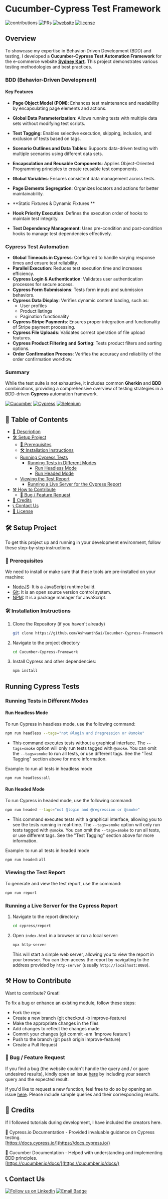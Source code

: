 # Cucumber-Cypress Test Framework

![contributions](https://img.shields.io/badge/all_contributors-1-orange.svg)
![PRs](https://img.shields.io/badge/PRs-welcome-ff69b4.svg?style=shields)
[![website](https://img.shields.io/website-up-down-green-red/http/shields.io.svg)](https://ec2-51-21-44-213.eu-north-1.compute.amazonaws.com/sydneyflix/)
[![license](https://img.shields.io/badge/license-MIT-blue.svg)](LICENSE)


## Overview
To showcase my expertise in Behavior-Driven Development (BDD) and testing, I developed a **Cucumber-Cypress Test Automation Framework** for the e-commerce website **[Sydney Kart](https://portfoliosai.link/sydneykart/)**. This project demonstrates various testing methodologies and best practices.

### BDD (Behavior-Driven Development)
#### Key Features
- **Page Object Model (POM)**: Enhances test maintenance and readability by encapsulating page elements and actions.
- **Global Data Parameterization**: Allows running tests with multiple data sets without modifying test scripts.
- **Test Tagging**: Enables selective execution, skipping, inclusion, and exclusion of tests based on tags.
- **Scenario Outlines and Data Tables**: Supports data-driven testing with multiple scenarios using different data sets.
- **Encapsulation and Reusable Components**: Applies Object-Oriented Programming principles to create reusable test components.
- **Global Variables**: Ensures consistent data management across tests.
- **Page Elements Segregation**: Organizes locators and actions for better maintainability.

- **Static Fixtures & Dynamic Fixtures **
- **Hook Priority Execution**: Defines the execution order of hooks to maintain test integrity.
- **Test Dependency Management**: Uses pre-condition and post-condition hooks to manage test dependencies effectively.


### Cypress Test Automation
- **Global Timeouts in Cypress**: Configured to handle varying response times and ensure test reliability.
- **Parallel Execution**: Reduces test execution time and increases efficiency.
- **Cypress Login & Authentication**: Validates user authentication processes for secure access.
- **Cypress Form Submissions**: Tests form inputs and submission behaviors.
- **Cypress Data Display**: Verifies dynamic content loading, such as:
  - User profiles
  - Product listings
  - Pagination functionality
- **Cypress Stripe Payments**: Ensures proper integration and functionality of Stripe payment processing.
- **Cypress File Uploads**: Validates correct operation of file upload features.
- **Cypress Product Filtering and Sorting**: Tests product filters and sorting options.
- **Order Confirmation Process**: Verifies the accuracy and reliability of the order confirmation workflow.

### Summary
While the test suite is not exhaustive, it includes common **Gherkin** and **BDD** combinations, providing a comprehensive overview of testing strategies in a BDD-driven **Cypress** automation framework.

[![Cucumber](https://img.shields.io/badge/Cucumber-Green?style=flat&logo=cucumber)](https://cucumber.io/)
[![Cypress](https://img.shields.io/badge/Cypress-17202C?style=flat&logo=cypress&logoColor=white)](https://www.cypress.io/)
[![Selenium](https://img.shields.io/badge/Selenium-43B02A?style=flat&logo=selenium&logoColor=white)](https://www.selenium.dev/)



## 📖 Table of Contents

- [📝 Description](#description)
- [🛠️ Setup Project](#setup-project)
  - [🍴 Prerequisites](#prerequisites)
  - [🛠️ Installation Instructions](#installation-instructions)
  - [Running Cypress Tests](#running-cypress-tests)
    - [Running Tests in Different Modes](#running-tests-in-different-modes)
      - [Run Headless Mode](#run-headless-mode)
      - [Run Headed Mode](#run-headed-mode)
  - [Viewing the Test Report](#viewing-the-test-report)
    - [Running a Live Server for the Cypress Report](#running-a-live-server-for-the-cypress-report)
- [⚒️ How to Contribute](#how-to-contribute)
  - [📩 Bug / Feature Request](#bug--feature-request)
- [📜 Credits](#credits)
- [📞 Contact Us](#contact-us)
- [📜 License](#license)



## 🛠️ Setup Project

To get this project up and running in your development environment, follow these step-by-step instructions.

### 🍴 Prerequisites

We need to install or make sure that these tools are pre-installed on your machine:

- [NodeJS](https://nodejs.org/en/download/): It is a JavaScript runtime build.
- [Git](https://git-scm.com/downloads): It is an open source version control system.
- [NPM](https://docs.npmjs.com/getting-started/installing-node): It is a package manager for JavaScript.

### 🛠️ Installation Instructions

1.  Clone the Repository (if you haven't already)
    ```bash
    git clone https://github.com/AshwanthSai/Cucumber-Cypress-Framework.git
    ```

2.  Navigate to the project directory

    ```bash
    cd Cucumber-Cypress-Framework
    ```

3.  Install Cypress and other dependencies:

    ```sh
    npm install
    ```

## Running Cypress Tests

### Running Tests in Different Modes

#### Run Headless Mode

To run Cypress in headless mode, use the following command:

```sh
npm run headless --tags="not @login and @regression or @smoke"

```

*   This command executes tests without a graphical interface.  The `--tags=smoke` option will only run tests tagged with `@smoke`.  You can omit the `--tags=smoke` to run all tests, or use different tags.  See the "Test Tagging" section above for more information.

   Example: to run all tests in headless mode

   ```sh
   npm run headless:all
   ```

#### Run Headed Mode

To run Cypress in headed mode, use the following command:

```sh
npm run headed --tags="not @login and @regression or @smoke"

```

*   This command executes tests with a graphical interface, allowing you to see the tests running in real-time. The `--tags=smoke` option will only run tests tagged with `@smoke`.  You can omit the `--tags=smoke` to run all tests, or use different tags.  See the "Test Tagging" section above for more information.

Example: to run all tests in headed mode

   ```sh
   npm run headed:all
   ```

### Viewing the Test Report

To generate and view the test report, use the command:

```sh
npm run report
```

### Running a Live Server for the Cypress Report

1. Navigate to the report directory:

   ```sh
   cd cypress/report
   ```

2. Open `index.html` in a browser or run a local server:

   ```sh
   npx http-server
   ```

   This will start a simple web server, allowing you to view the report in your browser. You can then access the report by navigating to the address provided by `http-server` (usually `http://localhost:8080`).



## ⚒️ How to Contribute

Want to contribute? Great!

To fix a bug or enhance an existing module, follow these steps:

- Fork the repo
- Create a new branch (git checkout -b improve-feature)
- Make the appropriate changes in the files
- Add changes to reflect the changes made
- Commit your changes (git commit -am 'Improve feature')
- Push to the branch (git push origin improve-feature)
- Create a Pull Request

### 📩 Bug / Feature Request

If you find a bug (the website couldn't handle the query and / or gave undesired results), kindly open an issue [here](https://github.com/AshwanthSai/Cucumber-Cypress-Framework/issues) by including your search query and the expected result.

If you'd like to request a new function, feel free to do so by opening an issue [here](https://github.com/AshwanthSai/Cucumber-Cypress-Framework/issues/new). Please include sample queries and their corresponding results.


## 📜 Credits

If I followed tutorials during development, I have included the creators here.


📝 Cypress.io Documentation - Provided invaluable guidance on Cypress testing.<br>
[https://docs.cypress.io/](https://docs.cypress.io/)

📝 Cucumber Documentation - Helped with understanding and implementing BDD principles.<br>
[https://cucumber.io/docs/](https://cucumber.io/docs/)


## 📞 Contact Us

[![Follow us on LinkedIn](https://img.shields.io/badge/LinkedIn-AshwanthSai-blue?style=flat&logo=linkedin&logoColor=b0c0c0&labelColor=363D44)](https://www.linkedin.com/in/a-sai/)
[![Email Badge](https://img.shields.io/badge/Gmail-Contact_Me-green?style=flat-square&logo=gmail&logoColor=FFFFFF&labelColor=3A3B3C&color=62F1CD)](mailto:ashwanth.saie@gmail.com)
